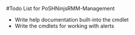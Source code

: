 #Todo List for PoSHNinjsRMM-Management
* Write help documentation built-into the cmdlet
* Write the cmdlets for working with alerts
